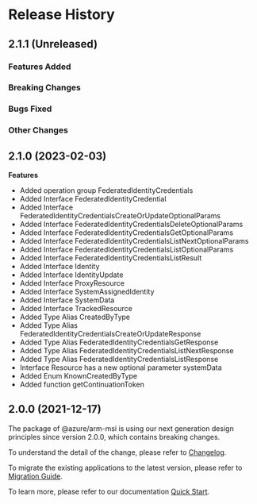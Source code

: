 # Release History

## 2.1.1 (Unreleased)

### Features Added

### Breaking Changes

### Bugs Fixed

### Other Changes

## 2.1.0 (2023-02-03)
    
**Features**

  - Added operation group FederatedIdentityCredentials
  - Added Interface FederatedIdentityCredential
  - Added Interface FederatedIdentityCredentialsCreateOrUpdateOptionalParams
  - Added Interface FederatedIdentityCredentialsDeleteOptionalParams
  - Added Interface FederatedIdentityCredentialsGetOptionalParams
  - Added Interface FederatedIdentityCredentialsListNextOptionalParams
  - Added Interface FederatedIdentityCredentialsListOptionalParams
  - Added Interface FederatedIdentityCredentialsListResult
  - Added Interface Identity
  - Added Interface IdentityUpdate
  - Added Interface ProxyResource
  - Added Interface SystemAssignedIdentity
  - Added Interface SystemData
  - Added Interface TrackedResource
  - Added Type Alias CreatedByType
  - Added Type Alias FederatedIdentityCredentialsCreateOrUpdateResponse
  - Added Type Alias FederatedIdentityCredentialsGetResponse
  - Added Type Alias FederatedIdentityCredentialsListNextResponse
  - Added Type Alias FederatedIdentityCredentialsListResponse
  - Interface Resource has a new optional parameter systemData
  - Added Enum KnownCreatedByType
  - Added function getContinuationToken
    
    
## 2.0.0 (2021-12-17)

The package of @azure/arm-msi is using our next generation design principles since version 2.0.0, which contains breaking changes.

To understand the detail of the change, please refer to [Changelog](https://aka.ms/js-track2-changelog).

To migrate the existing applications to the latest version, please refer to [Migration Guide](https://aka.ms/js-track2-migration-guide).

To learn more, please refer to our documentation [Quick Start](https://aka.ms/azsdk/js/mgmt/quickstart ).
